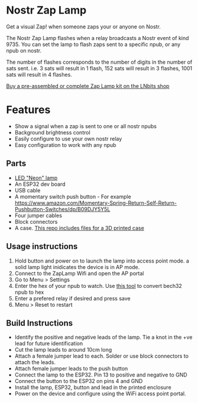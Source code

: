 # Nostr Zap Lamp

Get a visual Zap! when someone zaps your or anyone on Nostr. 

The Nostr Zap Lamp flashes when a relay broadcasts a Nostr event of kind 9735. You can set the lamp to flash zaps sent to a specific npub, or any npub on nostr.

The number of flashes corresponds to the number of digits in the number of sats sent. i.e. 3 sats will result in 1 flash, 152 sats will result in 3 flashes, 1001 sats will result in 4 flashes.

[Buy a pre-assembled or complete Zap Lamp kit on the LNbits shop](https://shop.lnbits.com/product/nostr-zap-lamp)

# Features

+ Show a signal when a zap is sent to one or all nostr npubs
+ Background brightness control
+ Easily configure to use your own nostr relay
+ Easy configuration to work with any npub

## Parts
+ [LED "Neon" lamp](https://www.amazon.co.uk/YIVIYAR-Lightning-Battery-Bedroom-Christmas/dp/B08K4SCVKQ)
+ An ESP32 dev board
+ USB cable
+ A momentary switch push button - For example https://www.amazon.com/Momentary-Spring-Return-Self-Return-Pushbutton-Switches/dp/B09DJY5Y5L 
+ Four jumper cables
+ Block connectors
+ A case. [This repo includes files for a 3D printed case](enclosure)

## Usage instructions
1. Hold button and power on to launch the lamp into access point mode. a solid lamp light inidicates the device is in AP mode.
1. Connect to the ZapLamp Wifi and open the AP portal
1. Go to Menu > Settings
1. Enter the hex of your npub to watch. Use [this tool](https://slowli.github.io/bech32-buffer/) to convert bech32 npub to hex
1. Enter a prefered relay if desired and press save
1. Menu > Reset to restart

## Build Instructions

+ Identify the positive and negative leads of the lamp. Tie a knot in the +ve lead for future identification
+ Cut the lamp leads to around 10cm long
+ Attach a female jumper lead to each. Solder or use block connectors to attach the leads.
+ Attach female jumper leads to the push button
+ Connect the lamp to the ESP32. Pin 13 to positive and negative to GND
+ Connect the button to the ESP32 on pins 4 and GND
+ Install the lamp, ESP32, button and lead in the printed enclosure
+ Power on the device and configure using the WiFi access point portal.